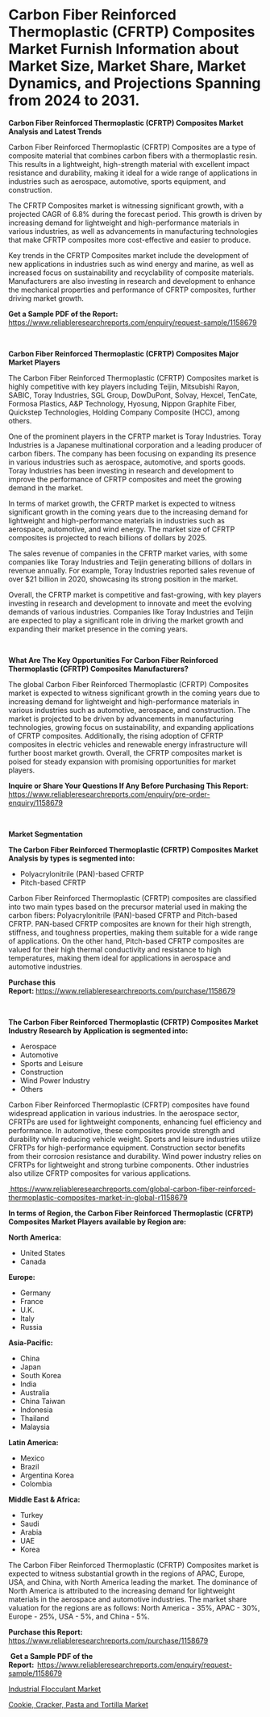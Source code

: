 <p><h1>Carbon Fiber Reinforced Thermoplastic (CFRTP) Composites Market Furnish Information about Market Size, Market Share, Market Dynamics, and Projections Spanning from 2024 to 2031.</h1></p><p><strong>Carbon Fiber Reinforced Thermoplastic (CFRTP) Composites Market Analysis and Latest Trends</strong></p>
<p><p>Carbon Fiber Reinforced Thermoplastic (CFRTP) Composites are a type of composite material that combines carbon fibers with a thermoplastic resin. This results in a lightweight, high-strength material with excellent impact resistance and durability, making it ideal for a wide range of applications in industries such as aerospace, automotive, sports equipment, and construction.</p><p>The CFRTP Composites market is witnessing significant growth, with a projected CAGR of 6.8% during the forecast period. This growth is driven by increasing demand for lightweight and high-performance materials in various industries, as well as advancements in manufacturing technologies that make CFRTP composites more cost-effective and easier to produce.</p><p>Key trends in the CFRTP Composites market include the development of new applications in industries such as wind energy and marine, as well as increased focus on sustainability and recyclability of composite materials. Manufacturers are also investing in research and development to enhance the mechanical properties and performance of CFRTP composites, further driving market growth.</p></p>
<p><strong>Get a Sample PDF of the Report:&nbsp;</strong> <a href="https://www.reliableresearchreports.com/enquiry/request-sample/1158679">https://www.reliableresearchreports.com/enquiry/request-sample/1158679</a></p>
<p>&nbsp;</p>
<p><strong>Carbon Fiber Reinforced Thermoplastic (CFRTP) Composites Major Market Players</strong></p>
<p><p>The Carbon Fiber Reinforced Thermoplastic (CFRTP) Composites market is highly competitive with key players including Teijin, Mitsubishi Rayon, SABIC, Toray Industries, SGL Group, DowDuPont, Solvay, Hexcel, TenCate, Formosa Plastics, A&P Technology, Hyosung, Nippon Graphite Fiber, Quickstep Technologies, Holding Company Composite (HCC), among others.</p><p>One of the prominent players in the CFRTP market is Toray Industries. Toray Industries is a Japanese multinational corporation and a leading producer of carbon fibers. The company has been focusing on expanding its presence in various industries such as aerospace, automotive, and sports goods. Toray Industries has been investing in research and development to improve the performance of CFRTP composites and meet the growing demand in the market.</p><p>In terms of market growth, the CFRTP market is expected to witness significant growth in the coming years due to the increasing demand for lightweight and high-performance materials in industries such as aerospace, automotive, and wind energy. The market size of CFRTP composites is projected to reach billions of dollars by 2025.</p><p>The sales revenue of companies in the CFRTP market varies, with some companies like Toray Industries and Teijin generating billions of dollars in revenue annually. For example, Toray Industries reported sales revenue of over $21 billion in 2020, showcasing its strong position in the market.</p><p>Overall, the CFRTP market is competitive and fast-growing, with key players investing in research and development to innovate and meet the evolving demands of various industries. Companies like Toray Industries and Teijin are expected to play a significant role in driving the market growth and expanding their market presence in the coming years.</p></p>
<p>&nbsp;</p>
<p><strong>What Are The Key Opportunities For Carbon Fiber Reinforced Thermoplastic (CFRTP) Composites Manufacturers?</strong></p>
<p><p>The global Carbon Fiber Reinforced Thermoplastic (CFRTP) Composites market is expected to witness significant growth in the coming years due to increasing demand for lightweight and high-performance materials in various industries such as automotive, aerospace, and construction. The market is projected to be driven by advancements in manufacturing technologies, growing focus on sustainability, and expanding applications of CFRTP composites. Additionally, the rising adoption of CFRTP composites in electric vehicles and renewable energy infrastructure will further boost market growth. Overall, the CFRTP composites market is poised for steady expansion with promising opportunities for market players.</p></p>
<p><strong>Inquire or Share Your Questions If Any Before Purchasing This Report:</strong> <a href="https://www.reliableresearchreports.com/enquiry/pre-order-enquiry/1158679">https://www.reliableresearchreports.com/enquiry/pre-order-enquiry/1158679</a></p>
<p>&nbsp;</p>
<p><strong>Market Segmentation</strong></p>
<p><strong>The Carbon Fiber Reinforced Thermoplastic (CFRTP) Composites Market Analysis by types is segmented into:</strong></p>
<p><ul><li>Polyacrylonitrile (PAN)-based CFRTP</li><li>Pitch-based CFRTP</li></ul></p>
<p><p>Carbon Fiber Reinforced Thermoplastic (CFRTP) composites are classified into two main types based on the precursor material used in making the carbon fibers: Polyacrylonitrile (PAN)-based CFRTP and Pitch-based CFRTP. PAN-based CFRTP composites are known for their high strength, stiffness, and toughness properties, making them suitable for a wide range of applications. On the other hand, Pitch-based CFRTP composites are valued for their high thermal conductivity and resistance to high temperatures, making them ideal for applications in aerospace and automotive industries.</p></p>
<p><strong>Purchase this Report:&nbsp;</strong><a href="https://www.reliableresearchreports.com/purchase/1158679">https://www.reliableresearchreports.com/purchase/1158679</a></p>
<p>&nbsp;</p>
<p><strong>The Carbon Fiber Reinforced Thermoplastic (CFRTP) Composites Market Industry Research by Application is segmented into:</strong></p>
<p><ul><li>Aerospace</li><li>Automotive</li><li>Sports and Leisure</li><li>Construction</li><li>Wind Power Industry</li><li>Others</li></ul></p>
<p><p>Carbon Fiber Reinforced Thermoplastic (CFRTP) composites have found widespread application in various industries. In the aerospace sector, CFRTPs are used for lightweight components, enhancing fuel efficiency and performance. In automotive, these composites provide strength and durability while reducing vehicle weight. Sports and leisure industries utilize CFRTPs for high-performance equipment. Construction sector benefits from their corrosion resistance and durability. Wind power industry relies on CFRTPs for lightweight and strong turbine components. Other industries also utilize CFRTP composites for various applications.</p></p>
<p><a href="https://www.reliableresearchreports.com/global-carbon-fiber-reinforced-thermoplastic-composites-market-in-global-r1158679">&nbsp;https://www.reliableresearchreports.com/global-carbon-fiber-reinforced-thermoplastic-composites-market-in-global-r1158679</a></p>
<p><strong>In terms of Region, the Carbon Fiber Reinforced Thermoplastic (CFRTP) Composites Market Players available by Region are:</strong></p>
<p>
    <p> <strong> North America: </strong>
        <ul>
            <li>United States</li>
            <li>Canada</li>
        </ul>
        </p> 
    <p> <strong> Europe: </strong>
        <ul>
            <li>Germany</li>
            <li>France</li>
            <li>U.K.</li>
            <li>Italy</li>
            <li>Russia</li>
        </ul>
        </p> 
    <p> <strong> Asia-Pacific: </strong>
        <ul>
            <li>China</li>
            <li>Japan</li>
            <li>South Korea</li>
            <li>India</li>
            <li>Australia</li>
            <li>China Taiwan</li>
            <li>Indonesia</li>
            <li>Thailand</li>
            <li>Malaysia</li>
        </ul>
        </p> 
    <p> <strong> Latin America: </strong>
        <ul>
            <li>Mexico</li>
            <li>Brazil</li>
            <li>Argentina Korea</li>
            <li>Colombia</li>
        </ul>
        </p> 
    <p> <strong> Middle East & Africa: </strong>
        <ul>
            <li>Turkey</li>
            <li>Saudi</li>
            <li>Arabia</li>
            <li>UAE</li>
            <li>Korea</li>
        </ul>
    </p>
    </p>
<p><p>The Carbon Fiber Reinforced Thermoplastic (CFRTP) Composites market is expected to witness substantial growth in the regions of APAC, Europe, USA, and China, with North America leading the market. The dominance of North America is attributed to the increasing demand for lightweight materials in the aerospace and automotive industries. The market share valuation for the regions are as follows: North America - 35%, APAC - 30%, Europe - 25%, USA - 5%, and China - 5%.</p></p>
<p><strong>Purchase this Report: </strong><a href="https://www.reliableresearchreports.com/purchase/1158679">https://www.reliableresearchreports.com/purchase/1158679</a></p>
<p>&nbsp;<strong>Get a Sample PDF of the Report:&nbsp;&nbsp;</strong><a href="https://www.reliableresearchreports.com/enquiry/request-sample/1158679">https://www.reliableresearchreports.com/enquiry/request-sample/1158679</a></p>
<p><strong></strong></p>
<p><p><a href="https://github.com/ikahanika44/Market-Research-Report-List-1/blob/main/industrial-flocculant-market.md">Industrial Flocculant Market</a></p><p><a href="https://www.linkedin.com/pulse/cookie-cracker-pasta-tortilla-market-outlook-industry-overview-o1cqe">Cookie, Cracker, Pasta and Tortilla Market</a></p></p>